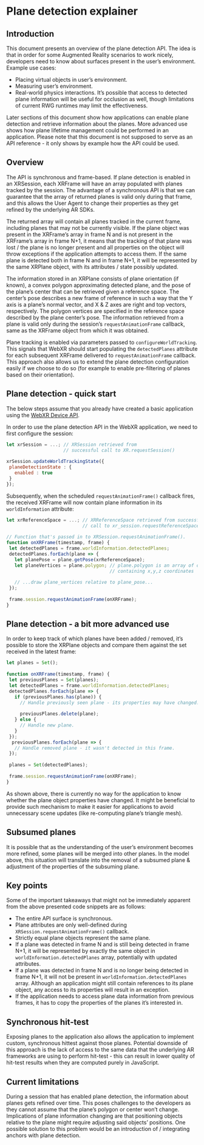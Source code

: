 # Plane detection explainer
## Introduction
This document presents an overview of the plane detection API. The idea is that in order for some Augmented Reality scenarios to work nicely, developers need to know about surfaces present in the user’s environment. Example use cases:
- Placing virtual objects in user’s environment.
- Measuring user’s environment.
- Real-world physics interactions.
It’s possible that access to detected plane information will be useful for occlusion as well, though limitations of current RWG runtimes may limit the effectiveness.

Later sections of this document show how applications can enable plane detection and retrieve information about the planes. More advanced use shows how plane lifetime management could be performed in an application. Please note that this document is not supposed to serve as an API reference - it only shows by example how the API could be used.

## Overview
The API is synchronous and frame-based. If plane detection is enabled in an XRSession, each XRFrame will have an array populated with planes tracked by the session. The advantage of a synchronous API is that we can guarantee that the array of returned planes is valid only during that frame, and this allows the User Agent to change their properties as they get refined by the underlying AR SDKs.

The returned array will contain all planes tracked in the current frame, including planes that may not be currently visible. If the plane object was present in the XRFrame’s array in frame N and is not present in the XRFrame’s array in frame N+1, it means that the tracking of that plane was lost / the plane is no longer present and all properties on the object will throw exceptions if the application attempts to access them. If the same plane is detected both in frame N and in frame N+1, it will be represented by the same XRPlane object, with its attributes / state possibly updated.

The information stored in an XRPlane consists of plane orientation (if known), a convex polygon approximating detected plane, and the pose of the plane’s center that can be retrieved given a reference space. The center’s pose describes a new frame of reference in such a way that the Y axis is a plane’s normal vector, and X & Z axes are right and top vectors, respectively. The polygon vertices are specified in the reference space described by the plane center’s pose. The information retrieved from a plane is valid only during the session’s `requestAnimationFrame` callback, same as the XRFrame object from which it was obtained.

Plane tracking is enabled via parameters passed to `configureWorldTracking`. This signals that WebXR should start populating the `detectedPlanes` attribute for each subsequent XRFrame delivered to `requestAnimationFrame` callback. This approach also allows us to extend the plane detection configuration easily if we choose to do so (for example to enable pre-filtering of planes based on their orientation).

## Plane detection - quick start
The below steps assume that you already have created a basic application using the [WebXR Device API](https://immersive-web.github.io/webxr/).

In order to use the plane detection API in the WebXR application, we need to first configure the session:
```javascript
let xrSession = ...; // XRSession retrieved from
                     // successful call to XR.requestSession()
 
xrSession.updateWorldTrackingState({
 planeDetectionState : {
   enabled : true
 }
});
```

Subsequently, when the scheduled `requestAnimationFrame()` callback fires, the received XRFrame will now contain plane information in its `worldInformation` attribute:
```javascript
let xrReferenceSpace = ...; // XRReferenceSpace retrieved from successful
                            // call to xr_session.requestReferenceSpace().
 
// Function that's passed in to XRSession.requestAnimationFrame().
function onXRFrame(timestamp, frame) {
 let detectedPlanes = frame.worldInformation.detectedPlanes;
 detectedPlanes.forEach(plane => {
   let planePose = plane.getPose(xrReferenceSpace);
   let planeVertices = plane.polygon; // plane.polygon is an array of objects
                                      // containing x,y,z coordinates
   
   // ...draw plane_vertices relative to plane_pose...
 });
 
 frame.session.requestAnimationFrame(onXRFrame);
}
```

## Plane detection - a bit more advanced use
In order to keep track of which planes have been added / removed, it’s possible to store the XRPlane objects and compare them against the set received in the latest frame:
```javascript
let planes = Set();
 
function onXRFrame(timestamp, frame) {
 let previousPlanes = Set(planes);
 let detectedPlanes = frame.worldInformation.detectedPlanes;
 detectedPlanes.forEach(plane => {
   if (previousPlanes.has(plane)) {
     // Handle previously seen plane - its properties may have changed.
 
     previousPlanes.delete(plane);
   } else {
     // Handle new plane.
   }
 });
  previousPlanes.forEach(plane => {
   // Handle removed plane - it wasn't detected in this frame.
 });
 
 planes = Set(detectedPlanes);
 
 frame.session.requestAnimationFrame(onXRFrame);
}
```

As shown above, there is currently no way for the application to know whether the plane object properties have changed. It might be beneficial to provide such mechanism to make it easier for applications to avoid unnecessary scene updates (like re-computing plane’s triangle mesh).

## Subsumed planes
It is possible that as the understanding of the user’s environment becomes more refined, some planes will be merged into other planes. In the model above, this situation will translate into the removal of a subsumed plane & adjustment of the properties of the subsuming plane.

## Key points
Some of the important takeaways that might not be immediately apparent from the above presented code snippets are as follows:
- The entire API surface is synchronous.
- Plane attributes are only well-defined during `XRSession.requestAnimationFrame()` callback.
- Strictly equal plane objects represent the same plane.
- If a plane was detected in frame N and is still being detected in frame N+1, it will be represented by exactly the same object in `worldInformation.detectedPlanes` array, potentially with updated attributes. 
- If a plane was detected in frame N and is no longer being detected in frame N+1, it will not be present in `worldInformation.detectedPlanes` array. Although an application might still contain references to its plane object, any access to its properties will result in an exception.
- If the application needs to access plane data information from previous frames, it has to copy the properties of the planes it’s interested in.

## Synchronous hit-test
Exposing planes to the application also allows the application to implement custom, synchronous hittest against those planes. Potential downside of this approach is the lack of access to the same data that the underlying AR frameworks are using to perform hit-test - this can result in lower quality of hit-test results when they are computed purely in JavaScript.

## Current limitations
During a session that has enabled plane detection, the information about planes gets refined over time. This poses challenges to the developers as they cannot assume that the plane’s polygon or center won’t change. Implications of plane information changing are that positioning objects relative to the plane might require adjusting said objects’ positions. One possible solution to this problem would be an introduction of / integrating anchors with plane detection.
